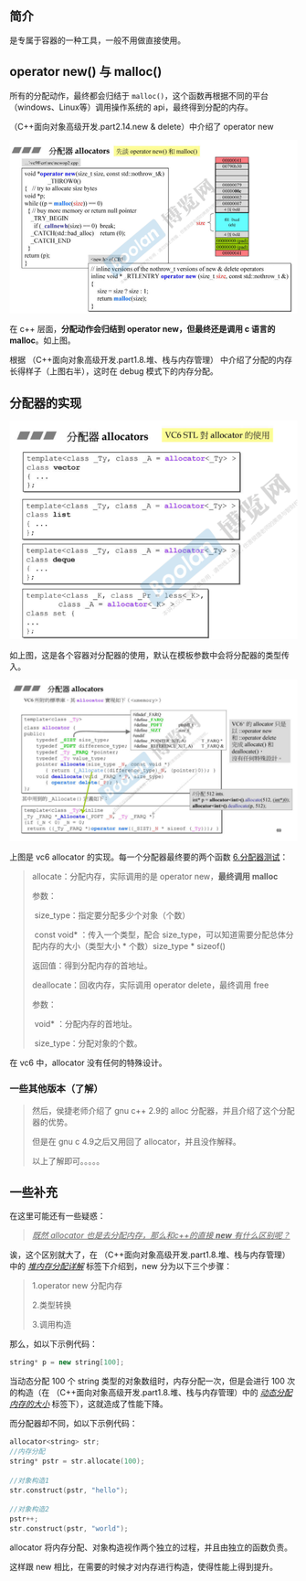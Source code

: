 ## 简介

是专属于容器的一种工具，一般不用做直接使用。

## operator new() 与 malloc()

所有的分配动作，最终都会归结于 ``malloc()``，这个函数再根据不同的平台（windows、Linux等）调用操作系统的 api，最终得到分配的内存。

（C++面向对象高级开发.part2.14.new & delete）中介绍了 operator new

![1680143603197](image/1680143603197.png)

在 c++ 层面，**分配动作会归结到 operator new，但最终还是调用 c 语言的 malloc**。如上图。

根据  （C++面向对象高级开发.part1.8.堆、栈与内存管理） 中介绍了分配的内存长得样子（上图右半），这时在 debug 模式下的内存分配。

## 分配器的实现

![1680144076193](image/1680144076193.png)

如上图，这是各个容器对分配器的使用，默认在模板参数中会将分配器的类型传入。

![1680144066787](image/1680144066787.png)

上图是 vc6 allocator 的实现。每一个分配器最终要的两个函数 [6.分配器测试](6.分配器测试)：

> allocate：分配内存，实际调用的是 operator new，**最终调用 malloc**
>
>   参数：
>
> ​	size_type：指定要分配多少个对象（个数）
>
> ​	const void* ：传入一个类型，配合 size_type，可以知道需要分配总体分配内存的大小（类型大小 * 个数）size_type * sizeof()
>
>   返回值：得到分配内存的首地址。
>
> deallocate：回收内存，实际调用 operator delete，最终调用 free
>
>   参数：
>
> ​	void* ：分配内存的首地址。
>
> ​	size_type：分配对象的个数。

在 vc6 中，allocator 没有任何的特殊设计。

### 一些其他版本（了解）

> 然后，侯捷老师介绍了 gnu c++ 2.9的 alloc 分配器，并且介绍了这个分配器的优势。
>
> 但是在 gnu c 4.9之后又用回了 allocator，并且没作解释。
>
> 以上了解即可。。。。。

## 一些补充

在这里可能还有一些疑惑：

> <u>*既然 allocator 也是去分配内存，那么和c++的直接 **new** 有什么区别呢？*</u>

诶，这个区别就大了，在 （C++面向对象高级开发.part1.8.堆、栈与内存管理）中的 <u>*堆内存分配详解*</u> 标签下介绍到，new 分为以下三个步骤：

> 1.operator new 分配内存
>
> 2.类型转换
>
> 3.调用构造

那么，如以下示例代码：

```C++
string* p = new string[100];
```

当动态分配 100 个 string 类型的对象数组时，内存分配一次，但是会进行 100 次的构造（在 （C++面向对象高级开发.part1.8.堆、栈与内存管理）中的 <u>*动态分配内存的大小*</u> 标签下），这就造成了性能下降。

而分配器却不同，如以下示例代码：

```cpp
allocator<string> str;
//内存分配
string* pstr = str.allocate(100);

//对象构造1
str.construct(pstr, "hello");

//对象构造2
pstr++;
str.construct(pstr, "world");
```

allocator 将内存分配、对象构造视作两个独立的过程，并且由独立的函数负责。

这样跟 new 相比，在需要的时候才对内存进行构造，使得性能上得到提升。


